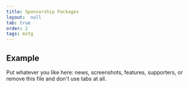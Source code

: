 ```yaml
---
title: Sponsorship Packages
layout:  null
tab: true
order: 2
tags: mstg
---
```


## Example

Put whatever you like here: news, screenshots, features, supporters, or remove this file and don't use tabs at all.